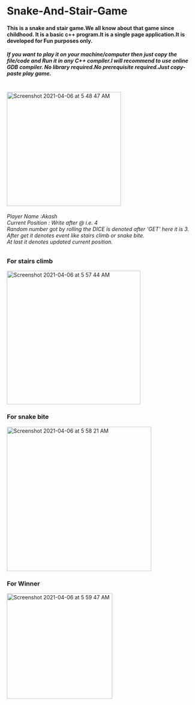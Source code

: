# Snake-And-Stair-Game
<h4>This is a snake and stair game.We all know about that game since childhood.
It is a basic c++ program.It is a single page application.It is developed for Fun purposes only.</h4>
<h5>If you want to play it on your machine/computer then just copy the file/code and Run it in any C++ compiler.I will recommend to use online GDB compiler.
No library required.No prerequisite required.Just copy-paste play game.</h5><br>
<img width="304" alt="Screenshot 2021-04-06 at 5 48 47 AM" src="https://user-images.githubusercontent.com/78377154/113641785-f174e800-969b-11eb-8192-c669eee9531c.png"><br>
<h6>Player Name :Akash  <br>Current Position : Write after @ i.e. 4 <br> Random number got by rolling the DICE is denoted after 'GET' here it is 3.<br>
After get it denotes event like stairs climb or snake bite.<br> At last it denotes updated current position.</h6>

<h3>For stairs climb</h3><img width="356" alt="Screenshot 2021-04-06 at 5 57 44 AM" src="https://user-images.githubusercontent.com/78377154/113642256-056d1980-969d-11eb-9747-bbdf93af4475.png">
<h3>For snake bite</h3>
<img width="385" alt="Screenshot 2021-04-06 at 5 58 21 AM" src="https://user-images.githubusercontent.com/78377154/113642290-1a49ad00-969d-11eb-800f-7e20e7b449a7.png">
<h3>For Winner</h3>
<img width="281" alt="Screenshot 2021-04-06 at 5 59 47 AM" src="https://user-images.githubusercontent.com/78377154/113642381-4ebd6900-969d-11eb-8ea0-4617b01b4528.png">
